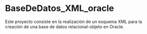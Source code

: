 # BaseDeDatos_XML_oracle
Este proyecto consiste en la realización de un esquema XML para la creación de una base de datos relacional-objeto en Oracle.
